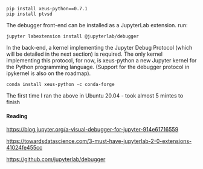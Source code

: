 ```
pip install xeus-python==0.7.1
pip install ptvsd
```

The debugger front-end can be installed as a JupyterLab extension. run:

`jupyter labextension install @jupyterlab/debugger`

In the back-end, a kernel implementing the Jupyter Debug Protocol (which will be detailed in the next section) is required. The only kernel implementing this protocol, for now, is xeus-python a new Jupyter kernel for the Python programming language. (Support for the debugger protocol in ipykernel is also on the roadmap).

`conda install xeus-python -c conda-forge`

The first time I ran the above in Ubuntu 20.04 - took almost 5 mintes to finish

#### Reading

https://blog.jupyter.org/a-visual-debugger-for-jupyter-914e61716559

https://towardsdatascience.com/3-must-have-jupyterlab-2-0-extensions-41024fe455cc

https://github.com/jupyterlab/debugger
